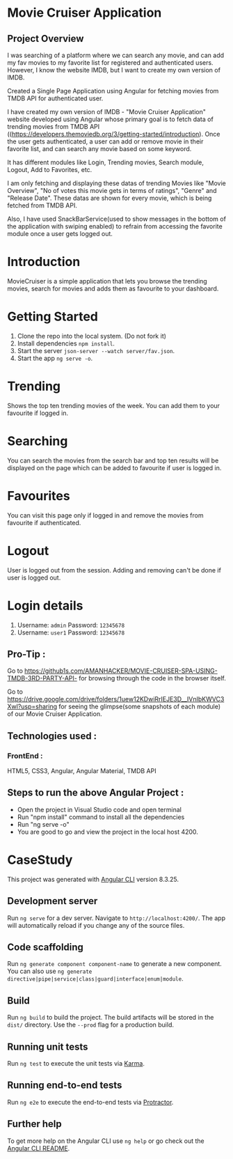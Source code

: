 # Movie Cruiser Application

## Project Overview

I was searching of a platform where we can search any movie, and can add my fav movies to my favorite list for registered and authenticated users.
However, I know the website IMDB, but I want to create my own version of IMDB.

Created a Single Page Application using Angular for fetching movies from TMDB API for authenticated user.

I have created my own version of IMDB - "Movie Cruiser Application" website developed using Angular whose primary goal is to fetch data of trending movies from TMDB API ((https://developers.themoviedb.org/3/getting-started/introduction). Once the user gets authenticated, a user can add or remove movie in their favorite list, and can search any movie based on some keyword.

It has different modules like Login, Trending movies, Search module, Logout, Add to Favorites, etc.

I am only fetching and displaying these datas of trending Movies like "Movie Overview", "No of votes this movie gets in terms of ratings", "Genre" and "Release Date". These datas are shown for every movie, which is being fetched from TMDB API.

Also, I have used SnackBarService(used to show messages in the bottom of the application with swiping enabled) to refrain from accessing the favorite module once a user gets logged out.

# Introduction

MovieCruiser is a simple application that lets you browse the trending movies, search for movies and adds them as favourite to your dashboard.

# Getting Started

1. Clone the repo into the local system. (Do not fork it)
2. Install dependencies `npm install`.
3. Start the server `json-server --watch server/fav.json`.
4. Start the app `ng serve -o`.

# Trending

Shows the top ten trending movies of the week. You can add them to your favourite if logged in.

# Searching

You can search the movies from the search bar and top ten results will be displayed on the page which can be added to favourite if user is logged in.

# Favourites

You can visit this page only if logged in and remove the movies from favourite if authenticated.

# Logout

User is logged out from the session. Adding and removing can't be done if user is logged out.

# Login details

1. Username: `admin` Password: `12345678`
2. Username: `user1` Password: `12345678`

## Pro-Tip :

Go to https://github1s.com/AMANHACKER/MOVIE-CRUISER-SPA-USING-TMDB-3RD-PARTY-API- for browsing through the code in the browser itself.

Go to https://drive.google.com/drive/folders/1uew12KDwiRrIEJE3D__IVnIbKWVC3Xwl?usp=sharing for seeing the glimpse(some snapshots of each module) of our Movie Cruiser Application.

## Technologies used :

### FrontEnd :

HTML5, CSS3, Angular, Angular Material, TMDB API

## Steps to run the above Angular Project :

- Open the project in Visual Studio code and open terminal
- Run "npm install" command to install all the dependencies
- Run "ng serve -o"
- You are good to go and view the project in the local host 4200.

# CaseStudy

This project was generated with [Angular CLI](https://github.com/angular/angular-cli) version 8.3.25.

## Development server

Run `ng serve` for a dev server. Navigate to `http://localhost:4200/`. The app will automatically reload if you change any of the source files.

## Code scaffolding

Run `ng generate component component-name` to generate a new component. You can also use `ng generate directive|pipe|service|class|guard|interface|enum|module`.

## Build

Run `ng build` to build the project. The build artifacts will be stored in the `dist/` directory. Use the `--prod` flag for a production build.

## Running unit tests

Run `ng test` to execute the unit tests via [Karma](https://karma-runner.github.io).

## Running end-to-end tests

Run `ng e2e` to execute the end-to-end tests via [Protractor](http://www.protractortest.org/).

## Further help

To get more help on the Angular CLI use `ng help` or go check out the [Angular CLI README](https://github.com/angular/angular-cli/blob/master/README.md).
